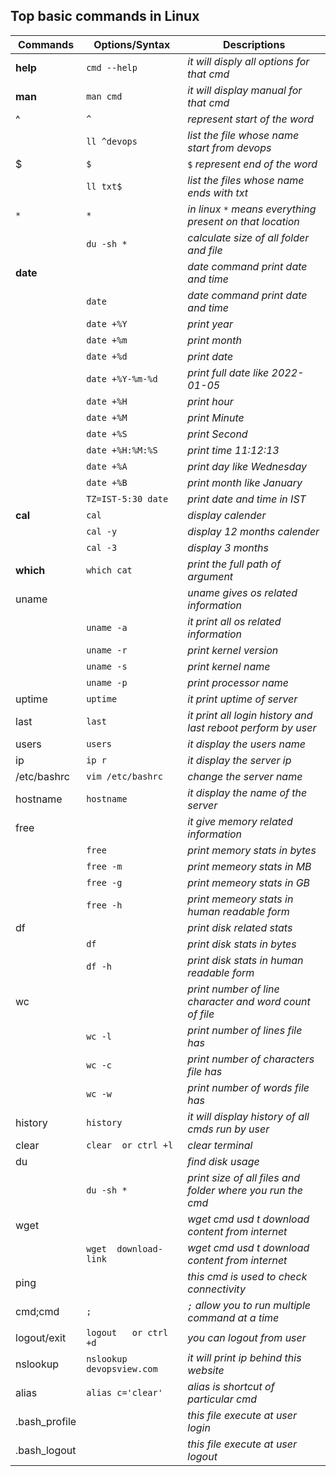 ## Top basic commands in Linux
Commands | Options/Syntax | Descriptions
--- | --- | ---
**help**|`cmd --help` | *it will disply all options for that cmd*
**man**|`man cmd` | *it will display manual for that cmd*
^ | `^` | *represent start of the word*
| | `ll ^devops` |  *list the file whose name start from devops*
$ | `$` | `$` *represent end of the word*
| | `ll txt$` | *list the files whose name ends with txt*
`*` | `*` | *in linux `*` means everything present on that location*
| | `du -sh *` | *calculate size of all folder and file*
**date** |  | *date command print date and time*
| |`date` | *date command print date and time*
| | `date +%Y`| *print year*
| | `date +%m`|*print month*
| | `date +%d`| *print date*
| | `date +%Y-%m-%d` | *print full date like 2022-01-05*
| | `date +%H`| *print hour*
| | `date +%M`|*print Minute*
| | `date +%S`| *print Second*
| | `date +%H:%M:%S` | *print time  11:12:13*
| | `date +%A`| *print day like Wednesday*
| | `date +%B`|*print month like January*
| | `TZ=IST-5:30 date` |*print date and time in IST*
**cal** |`cal` | *display calender*
| | `cal -y` |*display 12 months calender*
| | `cal -3` |*display 3 months*
**which**|`which cat` | *print the full path of argument*
uname| | *uname gives os related information*
| | `uname -a` | *it print all os related information*
| | `uname -r` | *print kernel version*
| | `uname -s`| *print kernel name*
| | `uname -p` |*print processor name*
uptime |`uptime` | *it print uptime of server*
last|`last`|*it print all login history and last reboot perform by user*
users | `users` | *it display the users name*
ip | `ip r` | *it display the server ip*
/etc/bashrc | `vim /etc/bashrc` |*change the server name*
hostname | `hostname` | *it display the name of the server*
free |  | *it give memory related information*
| | `free` | *print memory stats in bytes*
| | `free -m` | *print memeory stats in MB*
| | `free -g` | *print memeory stats in GB*
| | `free -h` | *print memeory stats in human readable form*
df | | *print disk related stats*
| | `df`|*print disk stats in bytes*
| | `df -h`|*print disk stats in human readable form*
wc | | *print number of line character and word count of file*
| | `wc -l` | *print number of lines file has*
| | `wc -c` | *print number of characters file has*
| | `wc -w` | *print number of words file has*
history |`history` |*it will display history of all cmds run by user*
clear| `clear  or ctrl +l` | *clear terminal*
du | | *find disk usage*
| |`du -sh *` | *print size of all files and folder where you run the cmd*
wget| |*wget cmd usd t download content from internet*
| | `wget  download-link` | *wget cmd usd t download content from internet* 
ping | | *this cmd is used to check connectivity*
cmd;cmd | `;` |*`;` allow you to run multiple command at a time*
logout/exit | `logout   or ctrl +d` | *you can logout from user*
nslookup | `nslookup devopsview.com` | *it will print ip behind this website*
alias |`alias c='clear'` | *alias is shortcut of particular cmd*
.bash_profile | | *this file execute at user login*
.bash_logout | | *this file execute at user logout*

